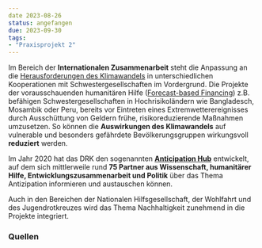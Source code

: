 ```yaml
---
date 2023-08-26
status: angefangen
due: 2023-09-30
tags:
- "Praxisprojekt 2"
---
```

Im Bereich der **Internationalen Zusammenarbeit** steht die Anpassung an die [Herausforderungen des Klimawandels](https://www.drk.de/hilfe-weltweit/was-wir-tun/klimawandel-folgen/) in unterschiedlichen Kooperationen mit Schwestergesellschaften im Vordergrund. Die Projekte der vorausschauenden humanitären Hilfe ([Forecast-based Financing](https://www.drk.de/hilfe-weltweit/was-wir-tun/vorausschauende-humanitaere-hilfe/)) z.B. befähigen Schwestergesellschaften in Hochrisikoländern wie Bangladesch, Mosambik oder Peru, bereits vor Eintreten eines Extremwetterereignisses durch Ausschüttung von Geldern frühe, risikoreduzierende Maßnahmen umzusetzen. So können die **Auswirkungen des Klimawandels** auf vulnerable und besonders gefährdete Bevölkerungsgruppen wirkungsvoll **reduziert** werden.

Im Jahr 2020 hat das DRK den sogenannten **[Anticipation Hub](http://www.anticipation-hub.org)** entwickelt, auf dem sich mittlerweile rund **75 Partner aus Wissenschaft, humanitärer Hilfe, Entwicklungszusammenarbeit und Politik** über das Thema Antizipation informieren und austauschen können.

Auch in den Bereichen der Nationalen Hilfsgesellschaft, der Wohlfahrt und des Jugendrotkreuzes wird das Thema Nachhaltigkeit zunehmend in die Projekte integriert.

### Quellen